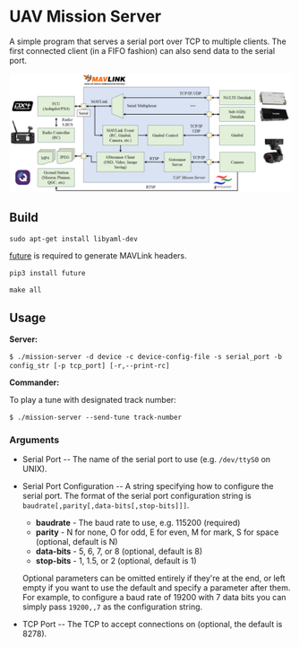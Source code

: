 # UAV Mission Server

A simple program that serves a serial port over TCP to multiple clients. The first connected
client (in a FIFO fashion) can also send data to the serial port.

![architecture diagram](materials/arch_diagram.png?raw=true)

## Build

```
sudo apt-get install libyaml-dev
```

[future](https://pypi.org/project/future/) is required to generate MAVLink headers.
```shell
pip3 install future
```

```shell
make all
```

## Usage

**Server:**

```shell
$ ./mission-server -d device -c device-config-file -s serial_port -b config_str [-p tcp_port] [-r,--print-rc]
```

**Commander:**

To play a tune with designated track number:

```
$ ./mission-server --send-tune track-number
```

### Arguments

* Serial Port -- The name of the serial port to use (e.g. `/dev/ttyS0` on UNIX).

* Serial Port Configuration -- A string specifying how to configure the serial port. The format of
    the serial port configuration string is `baudrate[,parity[,data-bits[,stop-bits]]]`.

    * **baudrate** - The baud rate to use, e.g. 115200 (required)
    * **parity** - N for none, O for odd, E for even, M for mark, S for space (optional, default is N)
    * **data-bits** - 5, 6, 7, or 8 (optional, default is 8)
    * **stop-bits** - 1, 1.5, or 2 (optional, default is 1)

    Optional parameters can be omitted entirely if they're at the end, or left empty if you want to use
    the default and specify a parameter after them. For example, to configure a baud rate of 19200 with 7
    data bits you can simply pass `19200,,7` as the configuration string.

* TCP Port -- The TCP to accept connections on (optional, the default is 8278).
